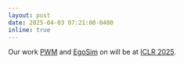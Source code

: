 ```yaml
---
layout: post
date: 2025-04-03 07:21:00-0400
inline: true
---
```


Our work [PWM](https://arxiv.org/abs/2407.02466v3/) and [EgoSim](https://openreview.net/forum?id=zAyS5aRKV8/) on will be at [ICLR 2025](https://iclr.cc/virtual/2025/workshop/23997#wse-detail-10000228).
